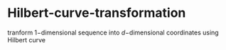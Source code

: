# Hilbert-curve-transformation
tranform $1-$dimensional sequence into $d-$dimensional coordinates using Hilbert curve
